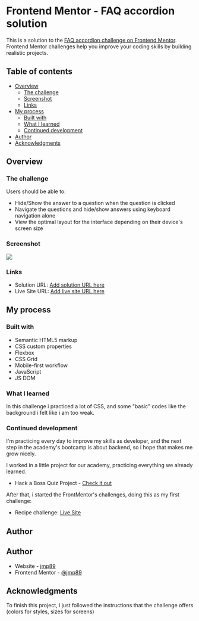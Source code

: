 # Frontend Mentor - FAQ accordion solution

This is a solution to the [FAQ accordion challenge on Frontend Mentor](https://www.frontendmentor.io/challenges/faq-accordion-wyfFdeBwBz). Frontend Mentor challenges help you improve your coding skills by building realistic projects.

## Table of contents

- [Overview](#overview)
  - [The challenge](#the-challenge)
  - [Screenshot](#screenshot)
  - [Links](#links)
- [My process](#my-process)
  - [Built with](#built-with)
  - [What I learned](#what-i-learned)
  - [Continued development](#continued-development)
- [Author](#author)
- [Acknowledgments](#acknowledgments)

## Overview

### The challenge

Users should be able to:

- Hide/Show the answer to a question when the question is clicked
- Navigate the questions and hide/show answers using keyboard navigation alone
- View the optimal layout for the interface depending on their device's screen size

### Screenshot

![](./screenshot.jpg)

### Links

- Solution URL: [Add solution URL here](https://www.frontendmentor.io/solutions/responsive-landing-using-css-grid-flex-and-media-query-aCmobmN7De)
- Live Site URL: [Add live site URL here](https://jmp89.github.io/FM-faq-accordion/)

## My process

### Built with

- Semantic HTML5 markup
- CSS custom properties
- Flexbox
- CSS Grid
- Mobile-first workflow
- JavaScript
- JS DOM

### What I learned

In this challenge i practiced a lot of CSS, and some "basic" codes like the background i felt like i am too weak.

### Continued development

I'm practicing every day to improve my skills as developer, and the next step in the academy's bootcamp is about backend, so i hope that makes me grow nicely.

I worked in a little project for our academy, practicing everything we already learned.

- Hack a Boss Quiz Project - [Check it out](https://github.com/3dmnt/HAB-36-GrupoE)

After that, i started the FrontMentor's challenges, doing this as my first challenge:

- Recipe challenge: [Live Site](https://jmp89.github.io/FM-Recipe/)

## Author

## Author

- Website - [jmp89](https://github.com/jmp89)
- Frontend Mentor - [@jmp89](https://www.frontendmentor.io/profile/jmp89)

## Acknowledgments

To finish this project, i just followed the instructions that the challenge offers (colors for styles, sizes for screens)
